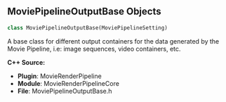 ## MoviePipelineOutputBase Objects

```python
class MoviePipelineOutputBase(MoviePipelineSetting)
```

A base class for different output containers for the data generated by the Movie Pipeline,
i.e: image sequences, video containers, etc.

**C++ Source:**

- **Plugin**: MovieRenderPipeline
- **Module**: MovieRenderPipelineCore
- **File**: MoviePipelineOutputBase.h

<a id="unreal.MoviePipelineSetting_BlueprintBase"></a>